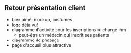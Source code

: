 ## Retour présentation client

* bien aimé: mockup, costumes
* logo déjà vu?
* diagramme d'activité pour les inscriptions => change ihm
     * peut-être un médecin qui inscrit ses patients
* diagramme de phasage
* page d'accueil plus attractive
